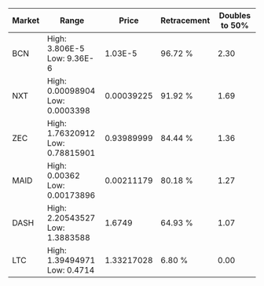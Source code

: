 | Market | Range | Price| Retracement | Doubles to 50% |
| --- | --- | --- | --- | --- |
| BCN | High: 3.806E-5<br />Low: 9.36E-6 | 1.03E-5 | 96.72 % | 2.30 |
| NXT | High: 0.00098904<br />Low: 0.0003398 | 0.00039225 | 91.92 % | 1.69 |
| ZEC | High: 1.76320912<br />Low: 0.78815901 | 0.93989999 | 84.44 % | 1.36 |
| MAID | High: 0.00362<br />Low: 0.00173896 | 0.00211179 | 80.18 % | 1.27 |
| DASH | High: 2.20543527<br />Low: 1.3883588 | 1.6749 | 64.93 % | 1.07 |
| LTC | High: 1.39494971<br />Low: 0.4714 | 1.33217028 | 6.80 % | 0.00 |
